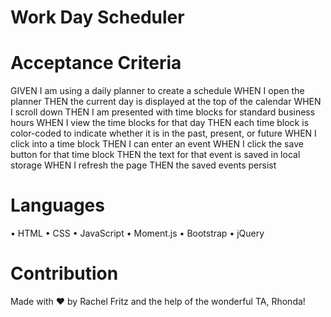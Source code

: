 # Work Day Scheduler

# Acceptance Criteria

GIVEN I am using a daily planner to create a schedule
WHEN I open the planner
THEN the current day is displayed at the top of the calendar
WHEN I scroll down
THEN I am presented with time blocks for standard business hours
WHEN I view the time blocks for that day
THEN each time block is color-coded to indicate whether it is in the past, present, or future
WHEN I click into a time block
THEN I can enter an event
WHEN I click the save button for that time block
THEN the text for that event is saved in local storage
WHEN I refresh the page
THEN the saved events persist

# Languages
• HTML
• CSS
• JavaScript
• Moment.js
• Bootstrap
• jQuery

# Contribution
Made with ❤️ by Rachel Fritz and the help of the wonderful TA, Rhonda!
